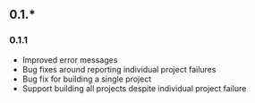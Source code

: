 ## 0.1.*

### 0.1.1

 * Improved error messages
 * Bug fixes around reporting individual project failures
 * Bug fix for building a single project
 * Support building all projects despite individual project failure
